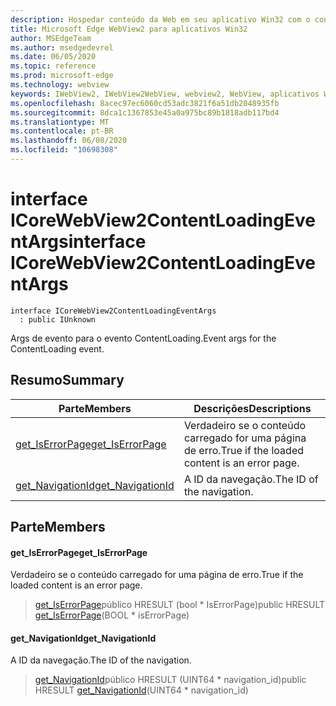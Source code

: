 ```yaml
---
description: Hospedar conteúdo da Web em seu aplicativo Win32 com o controle WebView2 do Microsoft Edge
title: Microsoft Edge WebView2 para aplicativos Win32
author: MSEdgeTeam
ms.author: msedgedevrel
ms.date: 06/05/2020
ms.topic: reference
ms.prod: microsoft-edge
ms.technology: webview
keywords: IWebView2, IWebView2WebView, webview2, WebView, aplicativos Win32, Win32, Edge, ICoreWebView2, ICoreWebView2Controller, controle do navegador, HTML Edge
ms.openlocfilehash: 8acec97ec6060cd53adc3821f6a51db2048935fb
ms.sourcegitcommit: 8dca1c1367853e45a0a975bc89b1818adb117bd4
ms.translationtype: MT
ms.contentlocale: pt-BR
ms.lasthandoff: 06/08/2020
ms.locfileid: "10698308"
---
```

# <span data-ttu-id="d034c-104">interface ICoreWebView2ContentLoadingEventArgs</span><span class="sxs-lookup"><span data-stu-id="d034c-104">interface ICoreWebView2ContentLoadingEventArgs</span></span> 

```
interface ICoreWebView2ContentLoadingEventArgs
  : public IUnknown
```

<span data-ttu-id="d034c-105">Args de evento para o evento ContentLoading.</span><span class="sxs-lookup"><span data-stu-id="d034c-105">Event args for the ContentLoading event.</span></span>

## <span data-ttu-id="d034c-106">Resumo</span><span class="sxs-lookup"><span data-stu-id="d034c-106">Summary</span></span>

 <span data-ttu-id="d034c-107">Parte</span><span class="sxs-lookup"><span data-stu-id="d034c-107">Members</span></span>                        | <span data-ttu-id="d034c-108">Descrições</span><span class="sxs-lookup"><span data-stu-id="d034c-108">Descriptions</span></span>
--------------------------------|---------------------------------------------
[<span data-ttu-id="d034c-109">get_IsErrorPage</span><span class="sxs-lookup"><span data-stu-id="d034c-109">get_IsErrorPage</span></span>](#get_iserrorpage) | <span data-ttu-id="d034c-110">Verdadeiro se o conteúdo carregado for uma página de erro.</span><span class="sxs-lookup"><span data-stu-id="d034c-110">True if the loaded content is an error page.</span></span>
[<span data-ttu-id="d034c-111">get_NavigationId</span><span class="sxs-lookup"><span data-stu-id="d034c-111">get_NavigationId</span></span>](#get_navigationid) | <span data-ttu-id="d034c-112">A ID da navegação.</span><span class="sxs-lookup"><span data-stu-id="d034c-112">The ID of the navigation.</span></span>

## <span data-ttu-id="d034c-113">Parte</span><span class="sxs-lookup"><span data-stu-id="d034c-113">Members</span></span>

#### <span data-ttu-id="d034c-114">get_IsErrorPage</span><span class="sxs-lookup"><span data-stu-id="d034c-114">get_IsErrorPage</span></span> 

<span data-ttu-id="d034c-115">Verdadeiro se o conteúdo carregado for uma página de erro.</span><span class="sxs-lookup"><span data-stu-id="d034c-115">True if the loaded content is an error page.</span></span>

> <span data-ttu-id="d034c-116">[get_IsErrorPage](#get_iserrorpage)público HRESULT (bool \* IsErrorPage)</span><span class="sxs-lookup"><span data-stu-id="d034c-116">public HRESULT [get_IsErrorPage](#get_iserrorpage)(BOOL \* isErrorPage)</span></span>

#### <span data-ttu-id="d034c-117">get_NavigationId</span><span class="sxs-lookup"><span data-stu-id="d034c-117">get_NavigationId</span></span> 

<span data-ttu-id="d034c-118">A ID da navegação.</span><span class="sxs-lookup"><span data-stu-id="d034c-118">The ID of the navigation.</span></span>

> <span data-ttu-id="d034c-119">[get_NavigationId](#get_navigationid)público HRESULT (UINT64 \* navigation_id)</span><span class="sxs-lookup"><span data-stu-id="d034c-119">public HRESULT [get_NavigationId](#get_navigationid)(UINT64 \* navigation_id)</span></span>

